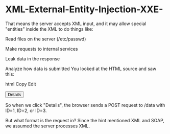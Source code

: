 # XML-External-Entity-Injection-XXE-

That means the server accepts XML input, and it may allow special "entities" inside the XML to do things like:

Read files on the server (/etc/passwd)

Make requests to internal services

Leak data in the response

Analyze how data is submitted
You looked at the HTML source and saw this:

html
Copy
Edit
<form class="detailForm" action="/data" method="POST">
  <input required type="hidden" name="ID" value="1">
  <button type="submit">Details</button>
</form>
So when we click "Details", the browser sends a POST request to /data with ID=1, ID=2, or ID=3.

But what format is the request in? Since the hint mentioned XML and SOAP, we assumed the server processes XML.
